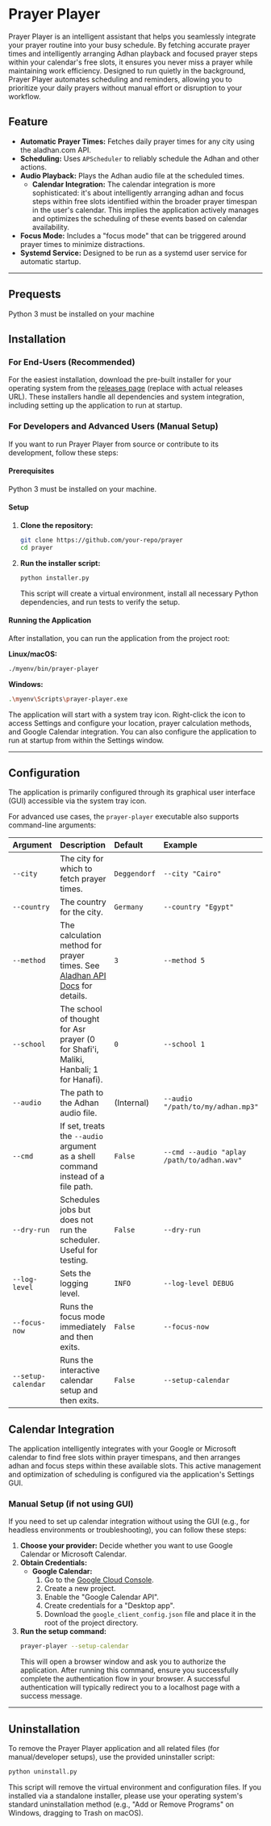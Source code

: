 # Prayer Player
Prayer Player is an intelligent assistant that helps you seamlessly integrate your prayer routine into your busy schedule. By fetching accurate prayer times and intelligently arranging Adhan playback and focused prayer steps within your calendar's free slots, it ensures you never miss a prayer while maintaining work efficiency. Designed to run quietly in the background, Prayer Player automates scheduling and reminders, allowing you to prioritize your daily prayers without manual effort or disruption to your workflow.

## Feature
-   **Automatic Prayer Times:** Fetches daily prayer times for any city using the aladhan.com API.
-   **Scheduling:** Uses `APScheduler` to reliably schedule the Adhan and other actions.
-   **Audio Playback:** Plays the Adhan audio file at the scheduled times.
    -   **Calendar Integration:** The calendar integration is more sophisticated: it's about intelligently arranging adhan and focus steps within free slots
        identified within the broader prayer timespan in the user's calendar. This implies the application actively manages and optimizes the
        scheduling of these events based on calendar availability.
-   **Focus Mode:** Includes a "focus mode" that can be triggered around prayer times to minimize distractions.
-   **Systemd Service:** Designed to be run as a systemd user service for automatic startup.

---
## Prequests
Python 3 must be installed on your machine

## Installation

### For End-Users (Recommended)

For the easiest installation, download the pre-built installer for your operating system from the [releases page](https://github.com/your-repo/prayer-player/releases) (replace with actual releases URL). These installers handle all dependencies and system integration, including setting up the application to run at startup.

### For Developers and Advanced Users (Manual Setup)

If you want to run Prayer Player from source or contribute to its development, follow these steps:

#### Prerequisites
Python 3 must be installed on your machine.

#### Setup

1.  **Clone the repository:**
    ```bash
    git clone https://github.com/your-repo/prayer
    cd prayer
    ```
2.  **Run the installer script:**
    ```bash
    python installer.py
    ```
    This script will create a virtual environment, install all necessary Python dependencies, and run tests to verify the setup.

#### Running the Application

After installation, you can run the application from the project root:

**Linux/macOS:**
```bash
./myenv/bin/prayer-player
```

**Windows:**
```bash
.\myenv\Scripts\prayer-player.exe
```

The application will start with a system tray icon. Right-click the icon to access Settings and configure your location, prayer calculation methods, and Google Calendar integration. You can also configure the application to run at startup from within the Settings window.

---

## Configuration

The application is primarily configured through its graphical user interface (GUI) accessible via the system tray icon.

For advanced use cases, the `prayer-player` executable also supports command-line arguments:

| Argument      | Description                                                                                             | Default       | Example                               |
| :------------ | :------------------------------------------------------------------------------------------------------ | :------------ | :------------------------------------ |
| `--city`      | The city for which to fetch prayer times.                                                               | `Deggendorf`  | `--city "Cairo"`                      |
| `--country`   | The country for the city.                                                                               | `Germany`     | `--country "Egypt"`                   |
| `--method`    | The calculation method for prayer times. See [Aladhan API Docs](https://aladhan.com/prayer-times-api#GetTimingsByCity) for details. | `3`           | `--method 5`                          |
| `--school`    | The school of thought for Asr prayer (0 for Shafi'i, Maliki, Hanbali; 1 for Hanafi).                     | `0`           | `--school 1`                          |
| `--audio`     | The path to the Adhan audio file.                                                                       | (Internal)    | `--audio "/path/to/my/adhan.mp3"`     |
| `--cmd`       | If set, treats the `--audio` argument as a shell command instead of a file path.                        | `False`       | `--cmd --audio "aplay /path/to/adhan.wav"` |
| `--dry-run`   | Schedules jobs but does not run the scheduler. Useful for testing.                                      | `False`       | `--dry-run`                           |
| `--log-level` | Sets the logging level.                                                                                 | `INFO`        | `--log-level DEBUG`                   |
| `--focus-now` | Runs the focus mode immediately and then exits.                                                         | `False`       | `--focus-now`                         |
| `--setup-calendar` | Runs the interactive calendar setup and then exits.                                                 | `False`       | `--setup-calendar`                    |

## Calendar Integration

The application intelligently integrates with your Google or Microsoft calendar to find free slots within prayer timespans, and then arranges adhan and focus steps within these available slots. This active management and optimization of scheduling is configured via the application's Settings GUI.

### Manual Setup (if not using GUI)

If you need to set up calendar integration without using the GUI (e.g., for headless environments or troubleshooting), you can follow these steps:

1.  **Choose your provider:** Decide whether you want to use Google Calendar or Microsoft Calendar.
2.  **Obtain Credentials:**
    *   **Google Calendar:**
        1.  Go to the [Google Cloud Console](https://console.cloud.google.com/).
        2.  Create a new project.
        3.  Enable the "Google Calendar API".
        4.  Create credentials for a "Desktop app".
        5.  Download the `google_client_config.json` file and place it in the root of the project directory.
3.  **Run the setup command:**
    ```bash
    prayer-player --setup-calendar
    ```
    This will open a browser window and ask you to authorize the application. After running this command, ensure you successfully complete the authentication flow in your browser. A successful authentication will typically redirect you to a localhost page with a success message.

---

## Uninstallation

To remove the Prayer Player application and all related files (for manual/developer setups), use the provided uninstaller script:

```bash
python uninstall.py
```

This script will remove the virtual environment and configuration files. If you installed via a standalone installer, please use your operating system's standard uninstallation method (e.g., "Add or Remove Programs" on Windows, dragging to Trash on macOS).